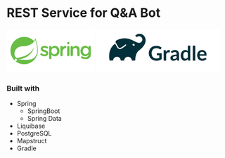 # REST Service for Q&A Bot

<img src="springio.png" width="200" alt="Spring"> 
<img src="gradle.png" width="280" alt="Spring">

### Built with
 - Spring
   - SpringBoot
   - Spring Data
 - Liquibase
 - PostgreSQL
 - Mapstruct
 - Gradle
